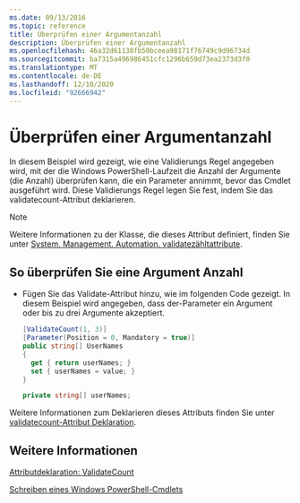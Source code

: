 ```yaml
---
ms.date: 09/13/2016
ms.topic: reference
title: Überprüfen einer Argumentanzahl
description: Überprüfen einer Argumentanzahl
ms.openlocfilehash: 46a32d61138fb50bceea98171f76749c9d96734d
ms.sourcegitcommit: ba7315a496986451cfc1296b659d73ea2373d3f0
ms.translationtype: MT
ms.contentlocale: de-DE
ms.lasthandoff: 12/10/2020
ms.locfileid: "92666942"
---
```

# <a name="how-to-validate-an-argument-count"></a>Überprüfen einer Argumentanzahl

In diesem Beispiel wird gezeigt, wie eine Validierungs Regel angegeben wird, mit der die Windows PowerShell-Laufzeit die Anzahl der Argumente (die Anzahl) überprüfen kann, die ein Parameter annimmt, bevor das Cmdlet ausgeführt wird. Diese Validierungs Regel legen Sie fest, indem Sie das validatecount-Attribut deklarieren.

> [!NOTE]
> Weitere Informationen zu der Klasse, die dieses Attribut definiert, finden Sie unter [System. Management. Automation. validatezähltattribute](/dotnet/api/System.Management.Automation.ValidateCountAttribute).

## <a name="to-validate-an-argument-count"></a>So überprüfen Sie eine Argument Anzahl

- Fügen Sie das Validate-Attribut hinzu, wie im folgenden Code gezeigt. In diesem Beispiel wird angegeben, dass der-Parameter ein Argument oder bis zu drei Argumente akzeptiert.

    ```csharp
    [ValidateCount(1, 3)]
    [Parameter(Position = 0, Mandatory = true)]
    public string[] UserNames
    {
      get { return userNames; }
      set { userNames = value; }
    }

    private string[] userNames;
    ```

Weitere Informationen zum Deklarieren dieses Attributs finden Sie unter [validatecount-Attribut Deklaration](./validatecount-attribute-declaration.md).

## <a name="see-also"></a>Weitere Informationen

[Attributdeklaration: ValidateCount](./validatecount-attribute-declaration.md)

[Schreiben eines Windows PowerShell-Cmdlets](./writing-a-windows-powershell-cmdlet.md)

